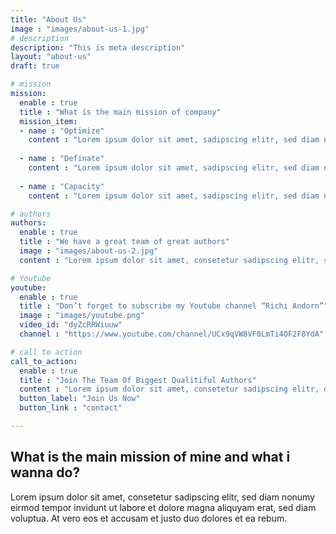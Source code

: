 ```yaml
---
title: "About Us"
image : "images/about-us-1.jpg"
# description
description: "This is meta description"
layout: "about-us"
draft: true

# mission
mission:
  enable : true
  title : "What is the main mission of company"
  mission_item:
  - name : "Optimize"
    content : "Lorem ipsum dolor sit amet, sadipscing elitr, sed diam nonumy  tempor invidunt labore  magna aliquyam"
    
  - name : "Definate"
    content : "Lorem ipsum dolor sit amet, sadipscing elitr, sed diam nonumy  tempor invidunt labore  magna aliquyam"
    
  - name : "Capacity"
    content : "Lorem ipsum dolor sit amet, sadipscing elitr, sed diam nonumy  tempor invidunt labore  magna aliquyam"

# authors
authors:
  enable : true
  title : "We have a great team of great authors"
  image : "images/about-us-2.jpg"
  content : "Lorem ipsum dolor sit amet, consetetur sadipscing elitr, sed diam nonumy eirmod tempor invidunt ut labore et dolore magna aliquyam erat, sed diam voluptua. At vero eos et"

# Youtube
youtube:
  enable : true
  title : "Don’t forget to subscribe my Youtube channel “Richi Andorn”"
  image : "images/youtube.png"
  video_id: "dyZcRRWiuuw"
  channel : "https://www.youtube.com/channel/UCx9qVW8VF0LmTi4OF2F8YdA"

# call to action
call_to_action:
  enable : true
  title : "Join The Team Of Biggest Qualitiful Authors"
  content : "Lorem ipsum dolor sit amet, consetetur sadipscing elitr, diam nonumy eirmod tempor labore dolore"
  button_label: "Join Us Now"
  button_link : "contact"

---
```


## What is the main mission of mine and what i wanna do?

Lorem ipsum dolor sit amet, consetetur sadipscing elitr, sed diam nonumy eirmod tempor invidunt ut labore et dolore magna aliquyam erat, sed diam voluptua. At vero eos et accusam et justo duo dolores et ea rebum. 
